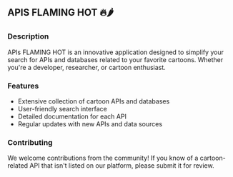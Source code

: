 ## APIS FLAMING HOT 🔥🌶️

### Description

APIs FLAMING HOT is an innovative application designed to simplify your search for APIs and databases related to your favorite cartoons. Whether you're a developer, researcher, or cartoon enthusiast.

### Features

* Extensive collection of cartoon APIs and databases
* User-friendly search interface
* Detailed documentation for each API
* Regular updates with new APIs and data sources

### Contributing

We welcome contributions from the community! If you know of a cartoon-related API that isn't listed on our platform, please submit it for review.
